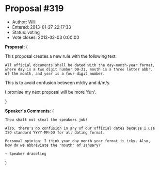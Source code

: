 Proposal #319
============= 
* Author: Will
* Entered: 2013-01-27 22:17:33
* Status: voting
* Vote closes: 2013-02-03 0:00:00

__Proposal:__
{

This proposal creates a new rule with the following text:

    All official documents shall be dated with the day-month-year format, 
    where day is a two digit number 00-31, mouth is a three letter abbr. 
    of the month, and year is a four digit number.

This is to avoid confusion between m/d/y and d/m/y.

I promise my next proposal will be more 'fun'.

}

__Speaker's Comments:__
{

    Thou shalt not steal the speakers job!
    
    Also, there's no confusion in any of our official dates because I use 
    ISO standard YYYY-MM-DD for all dating format. 
    
    Personal opinion: I think your day month year format is icky. Also, 
    how do we abbreviate the "mouth" of January? 
    
    ~ Speaker dracoling

}
